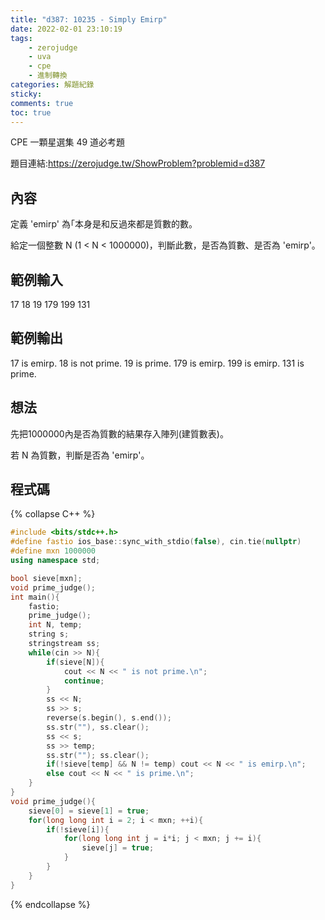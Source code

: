```yaml
---
title: "d387: 10235 - Simply Emirp"
date: 2022-02-01 23:10:19
tags:
    - zerojudge
    - uva
    - cpe
    - 進制轉換
categories: 解題紀錄
sticky: 
comments: true
toc: true
---
```

CPE 一顆星選集 49 道必考題
<!--more-->
題目連結:https://zerojudge.tw/ShowProblem?problemid=d387
## 內容
定義 'emirp' 為｢本身是和反過來都是質數的數。

給定一個整數 N (1 < N < 1000000)，判斷此數，是否為質數、是否為 'emirp'。
## 範例輸入
17
18
19
179
199
131
## 範例輸出
17 is emirp.
18 is not prime.
19 is prime.
179 is emirp.
199 is emirp.
131 is prime.
## 想法
先把1000000內是否為質數的結果存入陣列(建質數表)。

若 N 為質數，判斷是否為 'emirp'。
## 程式碼
{% collapse C++ %}
```cpp
#include <bits/stdc++.h>
#define fastio ios_base::sync_with_stdio(false), cin.tie(nullptr)
#define mxn 1000000
using namespace std;

bool sieve[mxn];
void prime_judge();
int main(){
    fastio;
    prime_judge();
    int N, temp;
    string s;
    stringstream ss;
    while(cin >> N){
        if(sieve[N]){
            cout << N << " is not prime.\n";
            continue;
        }
        ss << N;
        ss >> s;
        reverse(s.begin(), s.end());
        ss.str(""), ss.clear();
        ss << s;
        ss >> temp;
        ss.str(""); ss.clear();
        if(!sieve[temp] && N != temp) cout << N << " is emirp.\n";
        else cout << N << " is prime.\n";
    }
}
void prime_judge(){
    sieve[0] = sieve[1] = true;
    for(long long int i = 2; i < mxn; ++i){
        if(!sieve[i]){
            for(long long int j = i*i; j < mxn; j += i){
                sieve[j] = true;
            }
        }
    }
}
```
{% endcollapse %}